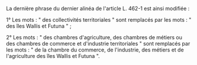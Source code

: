 La dernière phrase du dernier alinéa de l'article L. 462-1 est ainsi modifiée : 


1° Les mots : " des collectivités territoriales " sont remplacés par les mots : " des îles Wallis et Futuna " ; 


2° Les mots : " des chambres d'agriculture, des chambres de métiers ou des chambres de commerce et d'industrie territoriales " sont remplacés par les mots : " de la chambre du commerce, de l'industrie, des métiers et de l'agriculture des îles Wallis et Futuna ".


  
